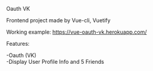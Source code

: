 Oauth VK

Frontend project made by Vue-cli, Vuetify

Working example: https://vue-oauth-vk.herokuapp.com/  

Features: 

-Oauth (VK)  
-Display User Profile Info and 5 Friends

